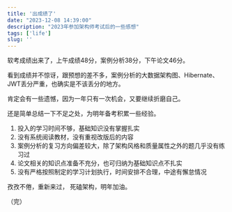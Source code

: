 ```yaml
---
title: '出成绩了'
date: "2023-12-08 14:39:00"
description: "2023年参加架构师考试后的一些感想"
tags: ['life']
slug: ''
---
```


软考成绩出来了，上午成绩48分，案例分析38分，下午论文46分。

看到成绩并不惊讶，跟预想的差不多，案例分析的大数据架构图、Hibernate、JWT丢分严重，也确实是不该丢分的地方。

肯定会有一些遗憾，因为一年只有一次机会，又要继续折磨自己。

还是简单总结一下不足之处，为明年备考积累一些经验。

1. 投入的学习时间不够，基础知识没有掌握扎实
2. 没有系统阅读教材，没有重视改版后的内容
3. 案例分析的复习方向偏差较大，除了架构风格和质量属性之外的题几乎没有练习过
4. 论文相关的知识点准备不充分，也可归纳为基础知识点不扎实
5. 没有严格按照制定的学习计划执行，时间安排不合理，中途有懈怠情况

孜孜不倦，重新来过，
死磕架构，明年加油。

（完）

